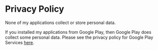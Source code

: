 # Privacy Policy

None of my applications collect or store personal data.

If you installed my applications from Google Play, then Google Play does collect some personal data. Please see the privacy policy for Google Play Services [here](https://policies.google.com/privacy).
